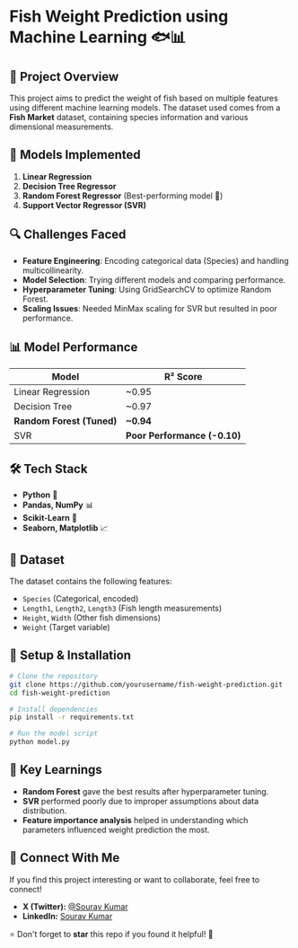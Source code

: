 # Fish Weight Prediction using Machine Learning 🐟📊

## 📌 Project Overview
This project aims to predict the weight of fish based on multiple features using different machine learning models. The dataset used comes from a **Fish Market** dataset, containing species information and various dimensional measurements.

## 🚀 Models Implemented
1. **Linear Regression**
2. **Decision Tree Regressor**
3. **Random Forest Regressor** (Best-performing model 🎯)
4. **Support Vector Regressor (SVR)**

## 🔍 Challenges Faced
- **Feature Engineering**: Encoding categorical data (Species) and handling multicollinearity.
- **Model Selection**: Trying different models and comparing performance.
- **Hyperparameter Tuning**: Using GridSearchCV to optimize Random Forest.
- **Scaling Issues**: Needed MinMax scaling for SVR but resulted in poor performance.

## 📊 Model Performance
| Model | R² Score |
|--------|---------|
| Linear Regression | ~0.95 |
| Decision Tree | ~0.97 |
| **Random Forest (Tuned)** | **~0.94** |
| SVR | **Poor Performance (-0.10)** |

## 🛠 Tech Stack
- **Python** 🐍
- **Pandas, NumPy** 📊
- **Scikit-Learn** 🤖
- **Seaborn, Matplotlib** 📈

## 📂 Dataset
The dataset contains the following features:
- `Species` (Categorical, encoded)
- `Length1`, `Length2`, `Length3` (Fish length measurements)
- `Height`, `Width` (Other fish dimensions)
- `Weight` (Target variable)

## 🔧 Setup & Installation
```bash
# Clone the repository
git clone https://github.com/yourusername/fish-weight-prediction.git
cd fish-weight-prediction

# Install dependencies
pip install -r requirements.txt

# Run the model script
python model.py
```

## 📌 Key Learnings
- **Random Forest** gave the best results after hyperparameter tuning.
- **SVR** performed poorly due to improper assumptions about data distribution.
- **Feature importance analysis** helped in understanding which parameters influenced weight prediction the most.

## 🤝 Connect With Me
If you find this project interesting or want to collaborate, feel free to connect!
- **X (Twitter):** [@Sourav Kumar](https://x.com/souravkumarr73)
- **LinkedIn:** [Sourav Kumar](https://www.linkedin.com/in/sourav-kumar-30141b174/)

⭐ Don't forget to **star** this repo if you found it helpful! 🚀
